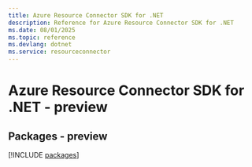 ```yaml
---
title: Azure Resource Connector SDK for .NET
description: Reference for Azure Resource Connector SDK for .NET
ms.date: 08/01/2025
ms.topic: reference
ms.devlang: dotnet
ms.service: resourceconnector
---
```

# Azure Resource Connector SDK for .NET - preview
## Packages - preview
[!INCLUDE [packages](resource-connector-index.md)]